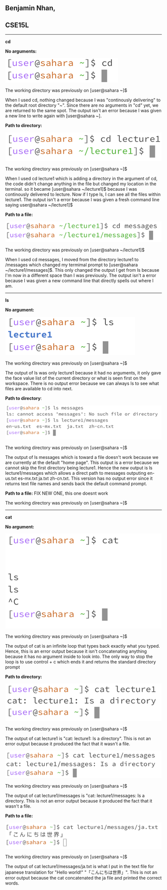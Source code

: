 ## Benjamin Nhan, 
## CSE15L
---------------------
**cd**

**No arguments:**

![Image](cd1.png)

The working directory was previously on [user@sahara ~]$

When I used cd, nothing changed because I was "continously delivering" to the default root directory "~".
Since there are no arguments in "cd" yet, we are returned to the same spot.
The output isn't an error because I was given a new line to write again with [user@sahara ~].

**Path to directory:**

![Image](cd2.png)

The working directory was previously on [user@sahara ~]$

When I used cd lecture1 which is adding a directory in the argument of cd, the code didn't change anything in the file but changed my location in the terminal. so it became [user@sahara ~/lecture1]$ because I was continously delivered to lecture. Now if I type ls, I can see all the files within lecture1.
The output isn't a error because I was given a fresh command line saying user@sahara ~/lecture1]$

**Path to a file:**

![Image](cd3.png)

The working directory was previously on [user@sahara ~/lecture1]$

When I used cd messages, I moved from the directory lecture1 to /messages which changed my termimal prompt to [user@sahara ~/lecture1/messages]$. This only changed the output I get from ls because I'm now in a different space than I was previously.
The output isn't a error because I was given a new command line that directly spells out where I am.

---------------------

**ls**

**No argument:**

![Image](ls1.png)

The working directory was previously on [user@sahara ~]$

The output of ls was only lecture1 because it had no arguments, it only gave the face value list of the current directory or what is seen first on the workspace.
There is no output error because we can always ls to see what files are available to cd into next.

**Path to directory**:

![Image](ls3.png)

The working directory was previously on [user@sahara ~]$

The output of ls messages which is toward a file doesn't work because we are currently at the default "home page". This output is a error because we cannot skip the first directory being lecture1. Hence the new output is ls lecture1/messages which allows a direct path to messages outputing en-us.txt  es-mx.txt  ja.txt  zh-cn.txt. This version has no output error since it returns text file names and sends back the default command prompt.

**Path to a file:** FIX NEW ONE, this one doesnt work

The working directory was previously on [user@sahara ~]$

---------------------

**cat**

**No argument:**

![Image](cat1.png)

The working directory was previously on [user@sahara ~]$

The output of cat is an infinite loop that types back exactly what you typed. Hence, this is an error output because it isn't concatenating anything because it has no argument inside to look into. The only way to stop the loop is to use control + c which ends it and returns the standard directory prompt

**Path to directory:**

![Image](cat2.png)

The working directory was previously on [user@sahara ~]$

The output of cat lecture1 is "cat: lecture1: Is a directory". This is not an error output because it produced the fact that it wasn't a file.

![Image](cat3.png)

The working directory was previously on [user@sahara ~]$

The output of cat lecture1/messages is "cat: lecture1/messages: Is a directory. This is not an error output because it produced the fact that it wasn't a file.

**Path to a file:**

![Image](cat3.5.png)

The working directory was previously on [user@sahara ~]$

The output of cat lecture1/messages/ja.txt is what I put in the text file for japanese translation for "Hello world!" "「こんにちは世界」". This is not an error output because the cat concatenated the ja file and printed the correct words.
